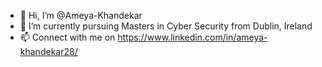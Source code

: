 - 👋 Hi, I’m @Ameya-Khandekar
- 🌱 I’m currently pursuing Masters in Cyber Security from Dublin, Ireland
- 📫 Connect with me on https://www.linkedin.com/in/ameya-khandekar28/

<!---
Ameya-Khandekar/Ameya-Khandekar is a ✨ special ✨ repository because its `README.md` (this file) appears on your GitHub profile.
You can click the Preview link to take a look at your changes.
--->
